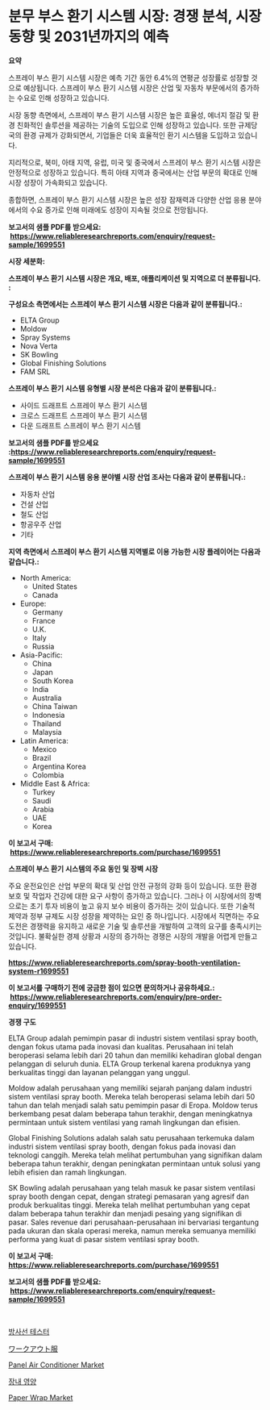 <p><h1>분무 부스 환기 시스템 시장: 경쟁 분석, 시장 동향 및 2031년까지의 예측</h1></p><p><strong>요약</strong></p>
<p><p>스프레이 부스 환기 시스템 시장은 예측 기간 동안 6.4%의 연평균 성장률로 성장할 것으로 예상됩니다. 스프레이 부스 환기 시스템 시장은 산업 및 자동차 부문에서의 증가하는 수요로 인해 성장하고 있습니다.</p><p>시장 동향 측면에서, 스프레이 부스 환기 시스템 시장은 높은 효율성, 에너지 절감 및 환경 친화적인 솔루션을 제공하는 기술의 도입으로 인해 성장하고 있습니다. 또한 규제당국의 환경 규제가 강화되면서, 기업들은 더욱 효율적인 환기 시스템을 도입하고 있습니다.</p><p>지리적으로, 북미, 아태 지역, 유럽, 미국 및 중국에서 스프레이 부스 환기 시스템 시장은 안정적으로 성장하고 있습니다. 특히 아태 지역과 중국에서는 산업 부문의 확대로 인해 시장 성장이 가속화되고 있습니다.</p><p>종합하면, 스프레이 부스 환기 시스템 시장은 높은 성장 잠재력과 다양한 산업 응용 분야에서의 수요 증가로 인해 미래에도 성장이 지속될 것으로 전망됩니다.</p></p>
<p><strong>보고서의 샘플 PDF를 받으세요: &nbsp;<a href="https://www.reliableresearchreports.com/enquiry/request-sample/1699551">https://www.reliableresearchreports.com/enquiry/request-sample/1699551</a></strong></p>
<p><strong>시장 세분화:</strong></p>
<p><strong> 스프레이 부스 환기 시스템 시장은 개요, 배포, 애플리케이션 및 지역으로 더 분류됩니다. :</strong></p>
<p><strong>구성요소 측면에서는 스프레이 부스 환기 시스템 시장은 다음과 같이 분류됩니다.:</strong></p>
<p><ul><li>ELTA Group</li><li>Moldow</li><li>Spray Systems</li><li>Nova Verta</li><li>SK Bowling</li><li>Global Finishing Solutions</li><li>FAM SRL</li></ul></p>
<p><strong> 스프레이 부스 환기 시스템 유형별 시장 분석은 다음과 같이 분류됩니다.:</strong></p>
<p><ul><li>사이드 드래프트 스프레이 부스 환기 시스템</li><li>크로스 드래프트 스프레이 부스 환기 시스템</li><li>다운 드래프트 스프레이 부스 환기 시스템</li></ul></p>
<p><strong>보고서의 샘플 PDF를 받으세요 :<a href="https://www.reliableresearchreports.com/enquiry/request-sample/1699551">https://www.reliableresearchreports.com/enquiry/request-sample/1699551</a></strong></p>
<p><strong> 스프레이 부스 환기 시스템 응용 분야별 시장 산업 조사는 다음과 같이 분류됩니다.:</strong></p>
<p><ul><li>자동차 산업</li><li>건설 산업</li><li>철도 산업</li><li>항공우주 산업</li><li>기타</li></ul></p>
<p><strong>지역 측면에서 스프레이 부스 환기 시스템 지역별로 이용 가능한 시장 플레이어는 다음과 같습니다.:</strong></p>
<p><ul>
    <li>
        North America:
        <ul>
            <li>United States</li>
            <li>Canada</li>
        </ul>
    </li>
    <li>
        Europe:
        <ul>
            <li>Germany</li>
            <li>France</li>
            <li>U.K.</li>
            <li>Italy</li>
            <li>Russia</li>
        </ul>
    </li>
    <li>
        Asia-Pacific:
        <ul>
            <li>China</li>
            <li>Japan</li>
            <li>South Korea</li>
            <li>India</li>
            <li>Australia</li>
            <li>China Taiwan</li>
            <li>Indonesia</li>
            <li>Thailand</li>
            <li>Malaysia</li>
        </ul>
    </li>
    <li>
        Latin America:
        <ul>
            <li>Mexico</li>
            <li>Brazil</li>
            <li>Argentina Korea</li>
            <li>Colombia</li>
        </ul>
    </li>
    <li>
        Middle East & Africa:
        <ul>
            <li>Turkey</li>
            <li>Saudi</li>
            <li>Arabia</li>
            <li>UAE</li>
            <li>Korea</li>
        </ul>
    </li>
    </ul></p>
<p><strong>이 보고서 구매: &nbsp;<a href="https://www.reliableresearchreports.com/purchase/1699551">https://www.reliableresearchreports.com/purchase/1699551</a></strong></p>
<p><strong>스프레이 부스 환기 시스템의 주요 동인 및 장벽 시장</strong></p>
<p><p>주요 운전요인은 산업 부문의 확대 및 산업 안전 규정의 강화 등이 있습니다. 또한 환경 보호 및 작업자 건강에 대한 요구 사항이 증가하고 있습니다. 그러나 이 시장에서의 장벽으로는 초기 투자 비용이 높고 유지 보수 비용이 증가하는 것이 있습니다. 또한 기술적 제약과 정부 규제도 시장 성장을 제약하는 요인 중 하나입니다. 시장에서 직면하는 주요 도전은 경쟁력을 유지하고 새로운 기술 및 솔루션을 개발하여 고객의 요구를 충족시키는 것입니다. 불확실한 경제 상황과 시장의 증가하는 경쟁은 시장의 개발을 어렵게 만들고 있습니다.</p></p>
<p><strong><a href="https://www.reliableresearchreports.com/spray-booth-ventilation-system-r1699551">https://www.reliableresearchreports.com/spray-booth-ventilation-system-r1699551</a></strong></p>
<p><strong>이 보고서를 구매하기 전에 궁금한 점이 있으면 문의하거나 공유하세요.: &nbsp;<a href="https://www.reliableresearchreports.com/enquiry/pre-order-enquiry/1699551">https://www.reliableresearchreports.com/enquiry/pre-order-enquiry/1699551</a></strong></p>
<p><strong>경쟁 구도</strong></p>
<p><p>ELTA Group adalah pemimpin pasar di industri sistem ventilasi spray booth, dengan fokus utama pada inovasi dan kualitas. Perusahaan ini telah beroperasi selama lebih dari 20 tahun dan memiliki kehadiran global dengan pelanggan di seluruh dunia. ELTA Group terkenal karena produknya yang berkualitas tinggi dan layanan pelanggan yang unggul.</p><p>Moldow adalah perusahaan yang memiliki sejarah panjang dalam industri sistem ventilasi spray booth. Mereka telah beroperasi selama lebih dari 50 tahun dan telah menjadi salah satu pemimpin pasar di Eropa. Moldow terus berkembang pesat dalam beberapa tahun terakhir, dengan meningkatnya permintaan untuk sistem ventilasi yang ramah lingkungan dan efisien.</p><p>Global Finishing Solutions adalah salah satu perusahaan terkemuka dalam industri sistem ventilasi spray booth, dengan fokus pada inovasi dan teknologi canggih. Mereka telah melihat pertumbuhan yang signifikan dalam beberapa tahun terakhir, dengan peningkatan permintaan untuk solusi yang lebih efisien dan ramah lingkungan.</p><p>SK Bowling adalah perusahaan yang telah masuk ke pasar sistem ventilasi spray booth dengan cepat, dengan strategi pemasaran yang agresif dan produk berkualitas tinggi. Mereka telah melihat pertumbuhan yang cepat dalam beberapa tahun terakhir dan menjadi pesaing yang signifikan di pasar. Sales revenue dari perusahaan-perusahaan ini bervariasi tergantung pada ukuran dan skala operasi mereka, namun mereka semuanya memiliki performa yang kuat di pasar sistem ventilasi spray booth.</p></p>
<p><strong>이 보고서 구매: &nbsp; <a href="https://www.reliableresearchreports.com/purchase/1699551">https://www.reliableresearchreports.com/purchase/1699551</a></strong></p>
<p><strong>보고서의 샘플 PDF를 받으세요: &nbsp;<a href="https://www.reliableresearchreports.com/enquiry/request-sample/1699551">https://www.reliableresearchreports.com/enquiry/request-sample/1699551</a></strong><strong></strong></p>
<p>&nbsp;</p>
<p><p><a href="https://github.com/lzrvbyqzftro57/Market-Research-Report-List-1/blob/main/619942327836.md">방사선 테스터</a></p><p><a href="https://medium.com/@cielostamm/%E3%83%AF%E3%83%BC%E3%82%AF%E3%82%A2%E3%82%A6%E3%83%88%E3%82%A6%E3%82%A7%E3%82%A2%E5%B8%82%E5%A0%B4%E5%B1%95%E6%9C%9B-%E7%94%A3%E6%A5%AD%E6%A6%82%E6%B3%81%E3%81%8A%E3%82%88%E3%81%B3%E4%BA%88%E6%B8%AC-2024%E5%B9%B4%E3%81%8B%E3%82%892031%E5%B9%B4-0f109febc6a5">ワークアウト服</a></p><p><a href="https://github.com/gulaimolin/Market-Research-Report-List-4/blob/main/panel-air-conditioner-market.md">Panel Air Conditioner Market</a></p><p><a href="https://medium.com/@matthiasdkins856/%EC%9E%85%EA%B2%BD-%EC%98%81%EC%96%91-%EC%8B%9C%EC%9E%A5-%EA%B2%BD%EC%9F%81-%EB%B6%84%EC%84%9D-%EC%8B%9C%EC%9E%A5-%EB%8F%99%ED%96%A5-%EB%B0%8F-2031%EB%85%84%EA%B9%8C%EC%A7%80%EC%9D%98-%EC%98%88%EC%B8%A1-9a4d43c8d6e8">장내 영양</a></p><p><a href="https://issuu.com/reportprime-2/docs/paper-wrap-market-size-2030.pptx">Paper Wrap Market</a></p></p>